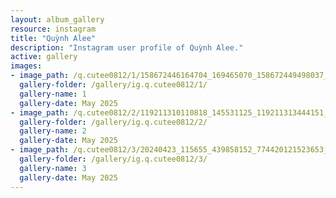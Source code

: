 ```yaml
---
layout: album_gallery
resource: instagram
title: "Quỳnh Alee"
description: "Instagram user profile of Quỳnh Alee."
active: gallery
images: 
- image_path: /q.cutee0812/1/158672446164704_169465070_158672449498037_4593768615840575763_n.jpg
  gallery-folder: /gallery/ig.q.cutee0812/1/
  gallery-name: 1
  gallery-date: May 2025
- image_path: /q.cutee0812/2/119211310110818_145531125_119211313444151_6020614753783629405_n.jpg
  gallery-folder: /gallery/ig.q.cutee0812/2/
  gallery-name: 2
  gallery-date: May 2025
- image_path: /q.cutee0812/3/20240423_115655_439858152_774420121523653_1041038013274708142_n.jpg
  gallery-folder: /gallery/ig.q.cutee0812/3/
  gallery-name: 3
  gallery-date: May 2025
---
```

